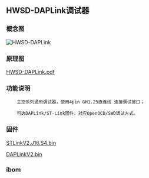 ## HWSD-DAPLink调试器

### 概念图

![HWSD-DAPLink](HWSD-DAPLink.PNG)

### 原理图

 [HWSD-DAPLink.pdf](HWSD-DAPLink.pdf) 

### 功能说明

		主控系列通用调试器，使用4pin GH1.25直连线 连接调试接口；
		
		可选DAPLink/ST-Link固件，对应OpenOCD/SWD调试方式。

### 固件

 [STLinkV2.J16.S4.bin](STLinkV2.J16.S4.bin) 

 [DAPLinkV2.bin](DAPLinkV2.bin) 

### ibom
